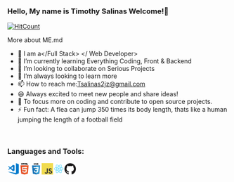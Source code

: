 ### Hello, My name is Timothy Salinas Welcome!👋

[![HitCount](http://hits.dwyl.com/tsalinas945/tsalinas945.svg)](http://hits.dwyl.com/tsalinas945/tsalinas945)


More about ME.md

- 🔭 I am a</Full Stack> </ Web Developer>
- 🌱 I’m currently learning Everything Coding, Front & Backend
- 👯 I’m looking to collaborate on Serious Projects
- 🤔 I’m always looking to learn more
- 📫 How to reach me:Tsalinas2jz@gmail.com 
- 😄 Always excited to meet new people and share ideas!
- 🥅 To focus more on coding and contribute to open source projects.
- ⚡ Fun fact: A flea can jump 350 times its body length, thats like a human jumping the length of a football field

<br />

### Languages and Tools:

<img align="left" alt="Visual Studio Code" width="26px" 
src="https://raw.githubusercontent.com/github/explore/80688e429a7d4ef2fca1e82350fe8e3517d3494d/topics/visual-studio-code/visual-studio-code.png" />
<img align="left" alt="HTML5" width="26px" src="https://raw.githubusercontent.com/github/explore/80688e429a7d4ef2fca1e82350fe8e3517d3494d/topics/html/html.png" />
<img align="left" alt="CSS3" width="26px" src="https://raw.githubusercontent.com/github/explore/80688e429a7d4ef2fca1e82350fe8e3517d3494d/topics/css/css.png" />
<img align="left" alt="JavaScript" width="26px" src="https://raw.githubusercontent.com/github/explore/80688e429a7d4ef2fca1e82350fe8e3517d3494d/topics/javascript/javascript.png" />
<img align="left" alt="React" width="26px" src="https://raw.githubusercontent.com/github/explore/80688e429a7d4ef2fca1e82350fe8e3517d3494d/topics/react/react.png" />
<img align="left" alt="GitHub" width="26px" src="https://raw.githubusercontent.com/github/explore/78df643247d429f6cc873026c0622819ad797942/topics/github/github.png" />


<br />
<br />
